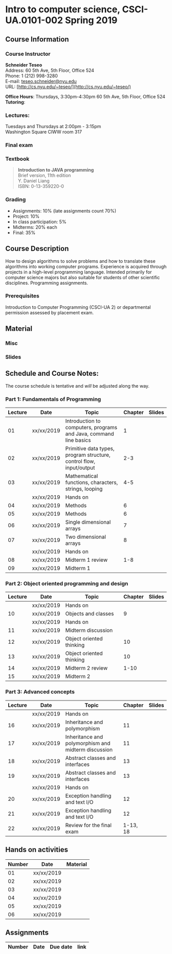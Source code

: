 # Intro to computer science, CSCI-UA.0101-002 Spring 2019

## Course Information
### Course Instructor
**Schneider Teseo**<br>
Address: 60 5th Ave, 5th Floor, Office 524<br>
Phone: 1 (212) 998-3280<br>
E-mail: [teseo.schneider@nyu.edu](mailto:teseo.schneider@nyu.edu)<br>
URL: [http://cs.nyu.edu/~teseo/](http://cs.nyu.edu/~teseo/)<br>

**Office Hours**: Thursdays, 3:30pm-4:30pm 60 5th Ave, 5th Floor, Office 524<br>
**Tutoring**:
 <!-- 60 Washington Square South, 4th Floor [schedule](https://github.com/teseoch/Intro-To-Computer-Science-2018/blob/master/material/Fall2018Tutors.pdf) -->

### Lectures:
Tuesdays and Thursdays at 2:00pm - 3:15pm<br>
Washington Square
CIWW room 317

### Final exam

<!-- > December 20th (12/20/2018) at 4:00-5:50PM, room 317 -->


### Textbook

> **Introduction to JAVA programming**<br>
> Brief version, 11th edition<br>
> Y. Daniel Liang<br>
> ISBN: 0-13-359220-0


### Grading
 - Assignments: 10% (late assignments count 70%)
 - Project: 10%
 - In class participation: 5%
 - Midterms: 20% each
 - Final: 35%

## Course Description

How to design algorithms to solve problems and how to translate these algorithms into working computer programs. Experience is acquired through projects in a high-level programming language. Intended primarily for computer science majors but also suitable for students of other scientific disciplines. Programming assignments.



### Prerequisites
Introduction to Computer Programming (CSCI-UA 2) or departmental permission assessed by placement exam.



## Material

### Misc

<!-- - [Java SDK](http://www.oracle.com/technetwork/java/javase/downloads/index.html) -->
<!-- - [Getting started](https://raw.githubusercontent.com/teseoch/Intro-To-Computer-Science-2018/master/material/getting_started.pdf) -->
<!-- - [Eclipse](https://www.eclipse.org/) -->
<!-- - [Getting started Processing](https://raw.githubusercontent.com/teseoch/Intro-To-Computer-Science-2018/master/material/getting_started_processing.pdf) -->
<!-- - [Processing](https://raw.githubusercontent.com/teseoch/Intro-To-Computer-Science-2018/master/material/processing.zip) -->

### Slides
<!-- - [Welcome](https://raw.githubusercontent.com/teseoch/Intro-To-Computer-Science-2018/master/slides/lecture1-welcome.pdf) -->
<!-- - [Introduction](https://raw.githubusercontent.com/teseoch/Intro-To-Computer-Science-2018/master/slides/lecture2-intro.pdf) -->
<!-- - [Mathematical functions, characters, strings, looping](https://raw.githubusercontent.com/teseoch/Intro-To-Computer-Science-2018/master/slides/lecture3-math.pdf) -->
<!-- - [Methods](https://raw.githubusercontent.com/teseoch/Intro-To-Computer-Science-2018/master/slides/lecture4-methods.pdf) -->
<!-- - [Single dimensional arrays](https://raw.githubusercontent.com/teseoch/Intro-To-Computer-Science-2018/master/slides/lecture5-arrays.pdf) -->
<!-- - [Two dimensional arrays](https://raw.githubusercontent.com/teseoch/Intro-To-Computer-Science-2018/master/slides/lecture6-ndarrays.pdf) -->
<!-- - [Objects and classes](https://raw.githubusercontent.com/teseoch/Intro-To-Computer-Science-2018/master/slides/lecture7-objects.pdf) -->
<!-- - [Object oriented thinking](https://raw.githubusercontent.com/teseoch/Intro-To-Computer-Science-2018/master/slides/lecture8-thinkingoo.pdf) -->
<!-- - [Inheritance and Polymorphism](https://raw.githubusercontent.com/teseoch/Intro-To-Computer-Science-2018/master/slides/lecture16.pdf) -->
<!-- - [Abstract Classes and Interfaces](https://raw.githubusercontent.com/teseoch/Intro-To-Computer-Science-2018/master/slides/lecture17.pdf) -->
<!-- - [Exception and Text IO](https://raw.githubusercontent.com/teseoch/Intro-To-Computer-Science-2018/master/slides/lecture18.pdf) -->


## Schedule and Course Notes:

The course schedule is tentative and *will* be adjusted along the way.

### Part 1: Fundamentals of Programming
| Lecture | Date | Topic | Chapter | Slides |
|----|----|----|----|----|
| 01 | xx/xx/2019 | Introduction to computers, programs and Java, command line basics | 1 | |
| 02 | xx/xx/2019 | Primitive data types, program structure, control flow, input/output| 2-3 | |
| 03 | xx/xx/2019 | Mathematical functions, characters, strings, looping| 4-5 ||
|    | xx/xx/2019 | Hands on | | |
| 04 | xx/xx/2019 | Methods | 6 | |
| 05 | xx/xx/2019 | Methods | 6 | |
| 06 | xx/xx/2019 | Single dimensional arrays | 7 | |
| 07 | xx/xx/2019 | Two dimensional arrays | 8 | |
|    | xx/xx/2019 | Hands on | | |
| 08 | xx/xx/2019 | Midterm 1 review | 1-8 | |
| 09 | xx/xx/2019 | Midterm 1 |  | |

### Part 2: Object oriented programming and design
| Lecture | Date | Topic | Chapter | Slides |
|----|----|----|----|----|
|    | xx/xx/2019 | Hands on | | |
| 10 | xx/xx/2019 | Objects and classes | 9 | |
|    | xx/xx/2019 | Hands on |  | |
| 11 | xx/xx/2019 | Midterm discussion | | |
| 12 | xx/xx/2019 | Object oriented thinking | 10 | |
| 13 | xx/xx/2019 | Object oriented thinking | 10 | |
| 14 | xx/xx/2019 | Midterm 2 review | 1-10 | |
| 15 | xx/xx/2019 | Midterm 2 | | |

### Part 3: Advanced concepts

| Lecture | Date | Topic | Chapter | Slides |
|----|----|----|----|----|
|    | xx/xx/2019 | Hands on | ||
| 16 | xx/xx/2019 | Inheritance and polymorphism | 11 | |
| 17 | xx/xx/2019 | Inheritance and polymorphism and midterm discussion | 11 | |
| 18 | xx/xx/2019 | Abstract classes and interfaces | 13 | |
| 19 | xx/xx/2019 | Abstract classes and interfaces | 13 | |
|    | xx/xx/2019 | Hands on | ||
| 20 | xx/xx/2019 | Exception handling and text I/O | 12 | |
| 21 | xx/xx/2019 | Exception handling and text I/O | 12 | |
| 22 | xx/xx/2019 | Review for the final exam | 1-13, 18 | |


## Hands on activities
| Number | Date | Material |
|----|----|----|
| 01 | xx/xx/2019 | |
| 02 | xx/xx/2019 | |
| 03 | xx/xx/2019 | |
| 04 | xx/xx/2019 | |
| 05 | xx/xx/2019 | |
| 06 | xx/xx/2019 | |


## Assignments

| Number | Date | Due date| link |
|----|----|----|----|






